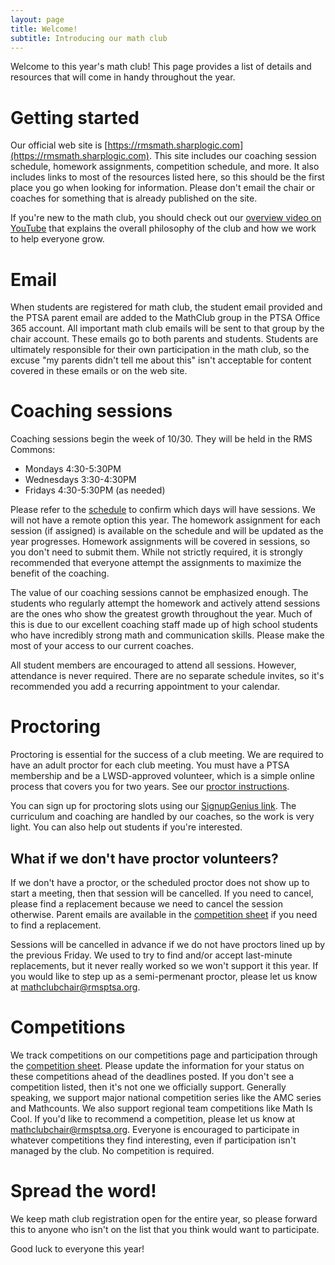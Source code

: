 ```yaml
---
layout: page
title: Welcome!
subtitle: Introducing our math club
---
```


Welcome to this year's math club! This page provides a list of details and resources that will come in handy 
throughout the year.

# Getting started

Our official web site is [https://rmsmath.sharplogic.com](https://rmsmath.sharplogic.com). This site includes our coaching session schedule, 
homework assignments, competition schedule, and more. It also includes links to most of the resources listed 
here, so this should be the first place you go when looking for information. Please don't email the chair or 
coaches for something that is already published on the site.

If you're new to the math club, you should check out our [overview video on YouTube](https://www.youtube.com/watch?v=HP58Q_IAsq8&ab_channel=RedmondMiddleSchoolMathClub)
that explains the overall philosophy of the club and how we work to help everyone grow.

# Email

When students are registered for math club, the student email provided and the PTSA parent email are added 
to the MathClub group in the PTSA Office 365 account. All important math club emails will be sent to that 
group by the chair account. These emails go to both parents and students. Students are ultimately responsible 
for their own participation in the math club, so the excuse "my parents didn't tell me about this" isn't 
acceptable for content covered in these emails or on the web site.  

# Coaching sessions

Coaching sessions begin the week of 10/30. They will be held in the RMS Commons:

- Mondays 4:30-5:30PM
- Wednesdays 3:30-4:30PM
- Fridays 4:30-5:30PM (as needed)

Please refer to the [schedule](/schedule) to confirm which days will have sessions. We will not have a remote 
option this year. The homework assignment for each session (if assigned) is available on the schedule and will 
be updated as the year progresses. Homework assignments will be covered in sessions, so you don't need to 
submit them. While not strictly required, it is strongly recommended that everyone attempt the 
assignments to maximize the benefit of the coaching.

The value of our coaching sessions cannot be emphasized enough. The students who regularly attempt the 
homework and actively attend sessions are the ones who show the greatest growth throughout the year. 
Much of this is due to our excellent coaching staff made up of high school students who have incredibly 
strong math and communication skills. Please make the most of your access to our current coaches.

All student members are encouraged to attend all sessions. However, attendance is never required. 
There are no separate schedule invites, so it's recommended you add a recurring appointment to your calendar.

# Proctoring

Proctoring is essential for the success of a club meeting. We are required to have an adult proctor for each club 
meeting. You must have a PTSA membership and be a LWSD-approved volunteer, which is a simple online process that 
covers you for two years. See our 
[proctor instructions](/parents).

You can sign up for proctoring slots using our [SignupGenius link](https://www.signupgenius.com/go/70A0F4CABAF22A1FE3-45129095-rmsmath#/). The curriculum and coaching are handled by
our coaches, so the work is very light. You can also help out students if you're interested.

## What if we don't have proctor volunteers?

If we don't have a proctor, or the scheduled proctor does not show up to start a meeting, then that session will be cancelled. 
If you need to cancel, please find a replacement because we need to cancel the session otherwise. 
Parent emails are available in the
[competition sheet](https://rmsptsa.sharepoint.com/:x:/r/sites/mathclub/_layouts/15/Doc.aspx?sourcedoc=%7B571B3375-9DF4-42A2-B345-8313C7182EEF%7D&file=Competitions%20%26%20Teams.xlsx)
if you need to find a replacement.

Sessions will be cancelled in advance if we do not have proctors lined up by the previous Friday. 
We used to try to find and/or accept last-minute replacements, but it never really worked so we won't
support it this year. If you would like to step up as a semi-permenant proctor, please let us know at
[mathclubchair@rmsptsa.org](mailto:mathclubchair@rmsptsa.org).

# Competitions

We track competitions on our competitions page and participation through the 
[competition sheet](https://rmsptsa.sharepoint.com/:x:/r/sites/mathclub/_layouts/15/Doc.aspx?sourcedoc=%7B571B3375-9DF4-42A2-B345-8313C7182EEF%7D&file=Competitions%20%26%20Teams.xlsx).
Please update the information for your status on these competitions ahead of the deadlines posted. 
If you don't see a competition listed, then it's not one we officially support. Generally speaking, 
we support major national competition series like the AMC series and Mathcounts. We also support 
regional team competitions like Math Is Cool. If you'd like to recommend a competition, please let us know
at mathclubchair@rmsptsa.org. Everyone is encouraged to participate in whatever 
competitions they find interesting, even if participation isn't managed by the club. 
No competition is required.

# Spread the word!

We keep math club registration open for the entire year, so please forward this to anyone 
who isn't on the list that you think would want to participate.

Good luck to everyone this year!
